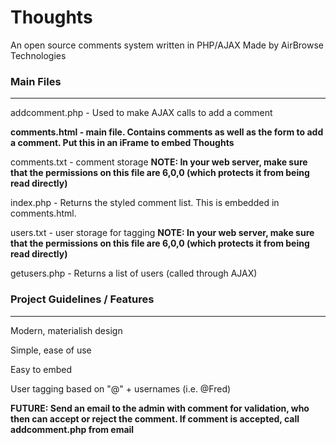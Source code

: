 # Thoughts
An open source comments system written in PHP/AJAX
Made by AirBrowse Technologies

### Main Files 
<hr>
addcomment.php - Used to make AJAX calls to add a comment

**comments.html - main file. Contains comments as well as the form to add a comment. Put this in an iFrame to embed Thoughts**

comments.txt - comment storage **NOTE: In your web server, make sure that the permissions on this file are 6,0,0 (which protects it from being read directly)**

index.php - Returns the styled comment list. This is embedded in comments.html.

users.txt - user storage for tagging  **NOTE: In your web server, make sure that the permissions on this file are 6,0,0 (which protects it from being read directly)**

getusers.php - Returns a list of users (called through AJAX)


### Project Guidelines / Features
<hr>
Modern, materialish design

Simple, ease of use

Easy to embed

User tagging based on "@" + usernames (i.e. @Fred)

**FUTURE: Send an email to the admin with comment for validation, who then can accept or reject the comment. If comment is accepted, call addcomment.php from email**
